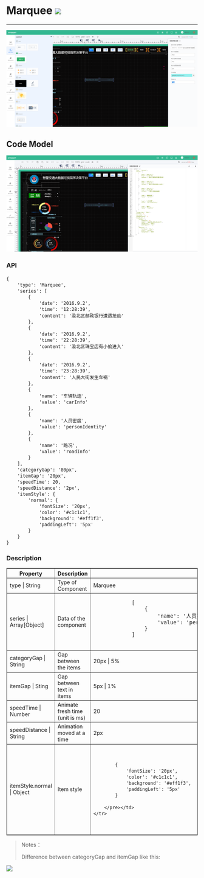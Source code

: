 # Marquee ![](/assets/Marquee.png)

---

![](/assets/controls/Marquee01.png)

## Code Model

![](/assets/controls/Marquee02.png)

### API

```
{
    'type': 'Marquee',
    'series': [
        {
            'date': '2016.9.2',
            'time': '12:28:39',
            'content': '渝北区邮政银行遭遇抢劫'
        },
        {
            'date': '2016.9.2',
            'time': '22:28:39',
            'content': '渝北区珠宝店有小偷进入'
        },
        {
            'date': '2016.9.2',
            'time': '23:28:39',
            'content': '人民大街发生车祸'
        },
        {
            'name': '车辆轨迹',
            'value': 'carInfo'
        },
        {
            'name': '人员密度',
            'value': 'personIdentity'
        },
        {
            'name': '路况',
            'value': 'roadInfo'
        }
    ],
    'categoryGap': '80px',
    'itemGap': '20px',
    'speedTime': 20,
    'speedDistance': '2px',
    'itemStyle': {
        'normal': {
            'fontSize': '20px',
            'color': '#c1c1c1',
            'background': '#eff1f3',
            'paddingLeft': '5px'
        }
    }
}
```

### Description

<table border="1" >
    <tr>
        <th width="15%"> Property </th>
        <th width="45%"> Description </th>
        <th> Value </th>
    </tr>
    <tr>
        <td>type | String</td>
        <td>Type of Component</td>
        <td>Marquee</td>
    </tr>
    <tr>
        <td>series | Array[Object]</td>
        <td>	Data of the component </td>
        <td> <pre>
            [
                {
                    'name': '人员密度',
                    'value': 'personIdentity', //Uniquely identification of data, unrepeatable
                }
            ]
        </pre> </td>
    </tr>
    <tr>
        <td>categoryGap | String </td>
        <td>Gap between the items </td>
        <td> 20px |  5% </td>
    </tr>
    <tr>
        <td>itemGap | Sting </td>
        <td>Gap between text in items </td>
        <td> 5px |  1% </td>
    </tr>
    <tr>
        <td>speedTime | Number </td>
        <td>Animate fresh time (unit is ms)</td>
        <td> 20 </td>
    </tr>
    <tr>
        <td>speedDistance | String </td>
        <td>Animation moved at a time  </td>
        <td> 2px </td>
    </tr>
    <tr>
        <td>itemStyle.normal | Object</td>
        <td>Item style </td>
        <td><pre>
            
            {
                'fontSize': '20px',  
                'color': '#c1c1c1',  
                'background': '#eff1f3',  
                'paddingLeft': '5px'  
            }

        </pre></td>
    </tr>

</table>

> Notes：
>
> Difference between  categoryGap and itemGap like this:

![](/assets/marquee01.png)

